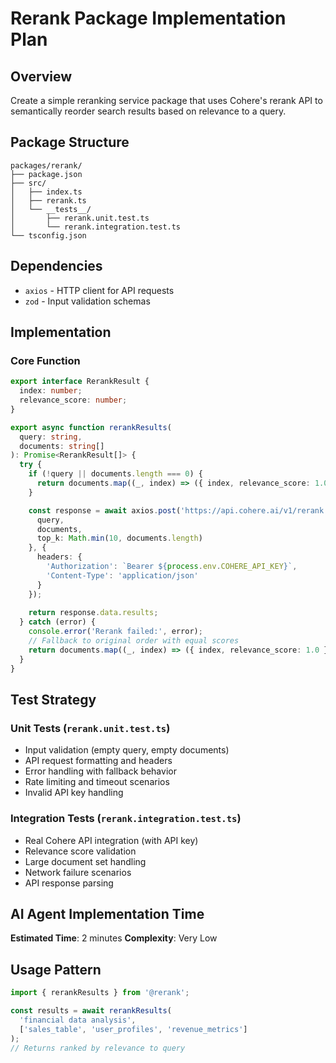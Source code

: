 # Rerank Package Implementation Plan

## Overview

Create a simple reranking service package that uses Cohere's rerank API to semantically reorder search results based on relevance to a query.

## Package Structure

```
packages/rerank/
├── package.json
├── src/
│   ├── index.ts
│   ├── rerank.ts
│   └── __tests__/
│       ├── rerank.unit.test.ts
│       └── rerank.integration.test.ts
└── tsconfig.json
```

## Dependencies

- `axios` - HTTP client for API requests
- `zod` - Input validation schemas

## Implementation

### Core Function

```typescript
export interface RerankResult {
  index: number;
  relevance_score: number;
}

export async function rerankResults(
  query: string, 
  documents: string[]
): Promise<RerankResult[]> {
  try {
    if (!query || documents.length === 0) {
      return documents.map((_, index) => ({ index, relevance_score: 1.0 }));
    }

    const response = await axios.post('https://api.cohere.ai/v1/rerank', {
      query,
      documents,
      top_k: Math.min(10, documents.length)
    }, {
      headers: { 
        'Authorization': `Bearer ${process.env.COHERE_API_KEY}`,
        'Content-Type': 'application/json'
      }
    });
    
    return response.data.results;
  } catch (error) {
    console.error('Rerank failed:', error);
    // Fallback to original order with equal scores
    return documents.map((_, index) => ({ index, relevance_score: 1.0 }));
  }
}
```

## Test Strategy

### Unit Tests (`rerank.unit.test.ts`)
- Input validation (empty query, empty documents)
- API request formatting and headers
- Error handling with fallback behavior
- Rate limiting and timeout scenarios
- Invalid API key handling

### Integration Tests (`rerank.integration.test.ts`)
- Real Cohere API integration (with API key)
- Relevance score validation
- Large document set handling
- Network failure scenarios
- API response parsing

## AI Agent Implementation Time

**Estimated Time**: 2 minutes
**Complexity**: Very Low

## Usage Pattern

```typescript
import { rerankResults } from '@rerank';

const results = await rerankResults(
  'financial data analysis',
  ['sales_table', 'user_profiles', 'revenue_metrics']
);
// Returns ranked by relevance to query
```